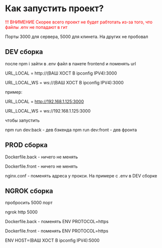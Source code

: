 # Как запустить проект?

<span style="color: red;">!!! ВНИМЕНИЕ Скорее всего проект не будет рабтотать из-за того, что файлы .env не попадают в гит</span>


Порты 3000 для сервера, 5000 для клинета. На других не пробовал

## DEV сборка

после npm i зайти в .env файл в пакете frontend и поменять url 

URL_LOCAL = http://(ВАШ ХОСТ В ipconfig IPV4):3000

URL_LOCAL_WS = ws://(ВАШ ХОСТ В ipconfig IPV4):3000

пример:

URL_LOCAL = http://192.168.1.125:3000

URL_LOCAL_WS = ws://192.168.1.125:3000

чтобы запустить

npm run dev:back - дев бэкенда
npm run dev:front - дев фронта

## PROD сборка

Dockerfile.back - ничего не менять

Dockerfile.front - ничего не менять

nginx.conf - поменять адреса у прокси. На примере с .env в DEV сборке


## NGROK сборка

пробросить 5000 порт

ngrok http 5000

Dockerfile.back - поменять ENV PROTOCOL=https

Dockerfile.front - поменять ENV PROTOCOL=https

ENV HOST=(ВАШ ХОСТ В ipconfig IPV4):5000

